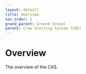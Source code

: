 ```yaml
---
layout: default
title: Overview
nav_order: 1
grand_parent: Ground School
parent: Crew Alerting System (CAS)
---
```


# Overview

The overview of the CAS. 

